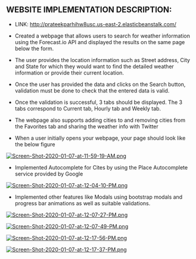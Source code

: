 ## WEBSITE IMPLEMENTATION DESCRIPTION:

* LINK:
  http://prateekparhihw8usc.us-east-2.elasticbeanstalk.com/

* Created a webpage that allows users to search for weather information using the Forecast.io API and displayed the results on   the same page below the form.

* The user provides the location information such as Street address, City and State for which they
would want to find the detailed weather information or provide their current location.

* Once the user has provided the data and clicks on the Search button, validation must be done to
check that the entered data is valid.

* Once the validation is successful, 3 tabs should be displayed. The 3 tabs correspond to Current tab, Hourly tab and Weekly tab.

* The webpage also supports adding cities to and removing cities from the Favorites tab and sharing the weather info with Twitter

* When a user initially opens your webpage, your page should look like the below figure


[![Screen-Shot-2020-01-07-at-11-59-19-AM.png](https://i.postimg.cc/PfWdcM52/Screen-Shot-2020-01-07-at-11-59-19-AM.png)](https://postimg.cc/nML89B7D)


* Implemented Autocomplete for Cites by using the Place Autocomplete service provided by Google


[![Screen-Shot-2020-01-07-at-12-04-10-PM.png](https://i.postimg.cc/9MXBhbjZ/Screen-Shot-2020-01-07-at-12-04-10-PM.png)](https://postimg.cc/sB8WPpxg)


* Implemented other features like Modals using bootstrap modals and progress bar animations as well as suitable validations.


[![Screen-Shot-2020-01-07-at-12-07-27-PM.png](https://i.postimg.cc/G2S5ttrM/Screen-Shot-2020-01-07-at-12-07-27-PM.png)](https://postimg.cc/njBkwHX7)


[![Screen-Shot-2020-01-07-at-12-07-49-PM.png](https://i.postimg.cc/76Wq4qR4/Screen-Shot-2020-01-07-at-12-07-49-PM.png)](https://postimg.cc/njByYfZS)


[![Screen-Shot-2020-01-07-at-12-17-56-PM.png](https://i.postimg.cc/xCS4bhbm/Screen-Shot-2020-01-07-at-12-17-56-PM.png)](https://postimg.cc/1gJHkWBR)

[![Screen-Shot-2020-01-07-at-12-17-37-PM.png](https://i.postimg.cc/WpQc2W5M/Screen-Shot-2020-01-07-at-12-17-37-PM.png)](https://postimg.cc/QVkymbGt)
